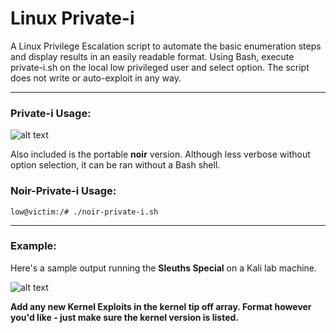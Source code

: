 # Linux Private-i
A Linux Privilege Escalation script to automate the basic enumeration steps and display results in an easily readable format. Using Bash, execute private-i.sh on the local low privileged user and select option. The script does not write or auto-exploit in any way.

___

### Private-i Usage:

![alt text](https://rtcrowley.github.io/start.png?raw=true "execute")


Also included is the portable **noir** version. Although less verbose without option selection, it can be ran without a Bash shell.

### Noir-Private-i Usage:

```
low@victim:/# ./noir-private-i.sh
```

___

### Example:

Here's a sample output running the **Sleuths Special** on a Kali lab machine.

![alt text](https://rtcrowley.github.io/pi1.png?raw=true "special")


**Add any new Kernel Exploits in the kernel tip off array. Format however you'd like - just make sure the kernel version is listed.**


